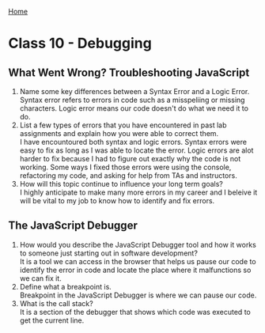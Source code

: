 [Home](/README.md)

# Class 10 - Debugging

## What Went Wrong? Troubleshooting JavaScript

1. Name some key differences between a Syntax Error and a Logic Error.  
    Syntax error refers to errors in code such as a misspeliing or missing characters. Logic error means our code doesn't do what we need it to do.
2. List a few types of errors that you have encountered in past lab assignments and explain how you were able to correct them.  
    I have encountoured both syntax and logic errors. Syntax errors were easy to fix as long as I was able to locate the error. Logic errors are alot harder to fix because I had to figure out exactly why the code is not working. Some ways I fixed those errors were using the console, refactoring my code, and asking for help from TAs and instructors.
3. How will this topic continue to influence your long term goals?  
    I highly anticipate to make many more errors in my career and I beleive it will be vital to my job to know how to identify and fix errors.

## The JavaScript Debugger

1. How would you describe the JavaScript Debugger tool and how it works to someone just starting out in software development?  
    It is a tool we can access in the browser that helps us pause our code to identify the error in code and locate the place where it malfunctions so we can fix it.
2. Define what a breakpoint is.  
    Breakpoint in the JavaScript Debugger is where we can pause our code.
3. What is the call stack?  
    It is a section of the debugger that shows which code was executed to get the current line.
